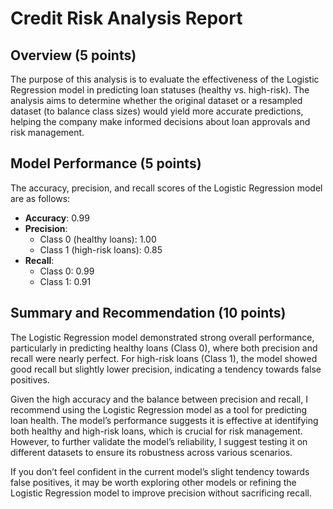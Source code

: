 # Credit Risk Analysis Report

## Overview (5 points)

The purpose of this analysis is to evaluate the effectiveness of the Logistic Regression model in predicting loan statuses (healthy vs. high-risk). The analysis aims to determine whether the original dataset or a resampled dataset (to balance class sizes) would yield more accurate predictions, helping the company make informed decisions about loan approvals and risk management.

## Model Performance (5 points)

The accuracy, precision, and recall scores of the Logistic Regression model are as follows:

- **Accuracy**: 0.99
- **Precision**:
  - Class 0 (healthy loans): 1.00
  - Class 1 (high-risk loans): 0.85
- **Recall**:
  - Class 0: 0.99
  - Class 1: 0.91

## Summary and Recommendation (10 points)

The Logistic Regression model demonstrated strong overall performance, particularly in predicting healthy loans (Class 0), where both precision and recall were nearly perfect. For high-risk loans (Class 1), the model showed good recall but slightly lower precision, indicating a tendency towards false positives. 

Given the high accuracy and the balance between precision and recall, I recommend using the Logistic Regression model as a tool for predicting loan health. The model’s performance suggests it is effective at identifying both healthy and high-risk loans, which is crucial for risk management. However, to further validate the model’s reliability, I suggest testing it on different datasets to ensure its robustness across various scenarios.

If you don’t feel confident in the current model’s slight tendency towards false positives, it may be worth exploring other models or refining the Logistic Regression model to improve precision without sacrificing recall.
